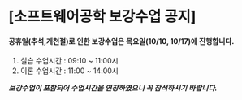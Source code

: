 # [소프트웨어공학 보강수업 공지]

#### 공휴일(추석,개천절)로 인한 보강수업은 목요일(10/10, 10/17)에 진행합니다.

1. 실습 수업시간 : 09:10 ~ 11:00시
2. 이론 수업시간 : 11:00 ~ 14:00시

***보강수업이 포함되어 수업시간을 연장하였으니 꼭 참석하시기 바랍니다.***


